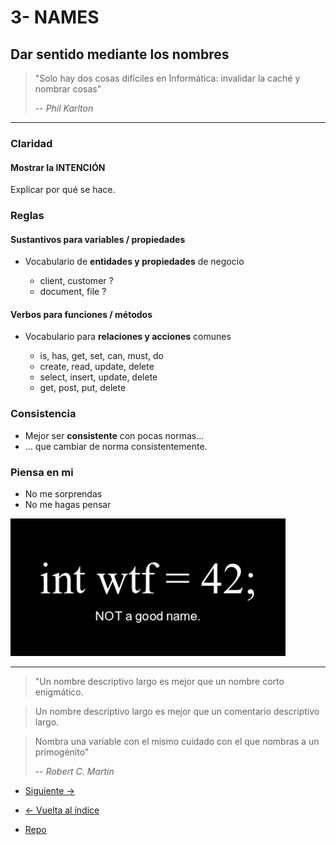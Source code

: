 # 3- NAMES

## Dar sentido mediante los nombres

> "Solo hay dos cosas difíciles en Informática: invalidar la caché y nombrar cosas"
>
> -- _Phil Karlton_

---

### Claridad

#### Mostrar la INTENCIÓN

Explicar por qué se hace.

### Reglas

#### Sustantivos para variables / propiedades

- Vocabulario de **entidades y propiedades** de negocio

  - client, customer ?
  - document, file ?

#### Verbos para funciones / métodos

- Vocabulario para **relaciones y acciones** comunes

  - is, has, get, set, can, must, do
  - create, read, update, delete
  - select, insert, update, delete
  - get, post, put, delete

### Consistencia

- Mejor ser **consistente** con pocas normas...
- ... que cambiar de norma consistentemente.

### Piensa en mi

- No me sorprendas
- No me hagas pensar

![wtf-naming](./naming.png)

---

> "Un nombre descriptivo largo es mejor que un nombre corto enigmático.

> Un nombre descriptivo largo es mejor que un comentario descriptivo largo.

> Nombra una variable con el mismo cuidado con el que nombras a un primogénito"
>
> -- _Robert C. Martin_

- [Siguiente ->](./4-blocks.md)

- [<- Vuelta al índice ](./)

- [Repo](https://github.com/AcademiaBinaria/CleanCode)
